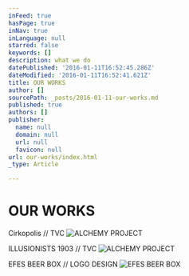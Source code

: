 ```yaml
---
inFeed: true
hasPage: true
inNav: true
inLanguage: null
starred: false
keywords: []
description: what we do
datePublished: '2016-01-11T16:52:45.286Z'
dateModified: '2016-01-11T16:52:41.621Z'
title: OUR WORKS
author: []
sourcePath: _posts/2016-01-11-our-works.md
published: true
authors: []
publisher:
  name: null
  domain: null
  url: null
  favicon: null
url: our-works/index.html
_type: Article

---
```

# OUR WORKS

Cirkopolis // TVC
![ALCHEMY PROJECT](https://s3-us-west-2.amazonaws.com/the-grid-img/p/39a28e7856089cc2116efd024a1da0f8453175a3.png)

ILLUSIONISTS 1903 // TVC
![ALCHEMY PROJECT](https://s3-us-west-2.amazonaws.com/the-grid-img/p/1d0e13e2c676ca5b03bc0a60b0582b9c63cf32ff.png)

EFES BEER BOX // LOGO DESIGN
![EFES BEER BOX](https://the-grid-user-content.s3-us-west-2.amazonaws.com/fa751390-79ab-4f6c-9196-8b2e9812c67b.jpg)